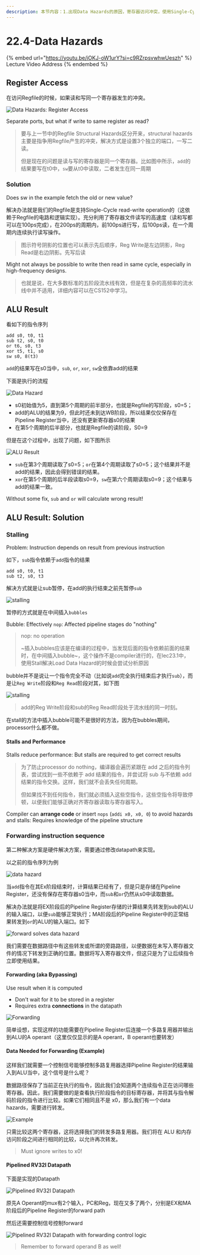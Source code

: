 ```yaml
---
description: 本节内容：1.出现Data Hazards的原因，寄存器访问冲突，使用Single-Cycle Read-Write RegFile解决；2. ALU Result是由于前面指令未将结果写入到Regfile的时候后面的指令便读取了，解决方法是stall(插入bubbles或者修改指令顺序)和forward(修改Datapath，添加mux和Control signal)
---
```


# 22.4-Data Hazards

{% embed url="https://youtu.be/iOKJ-oW1urY?si=c9RZrpsvwhwUeszh" %}
Lecture Video Address
{% endembed %}

## Register Access

在访问Regfile的时候，如果读和写同一个寄存器发生的冲突。

![Data Hazards: Register Access](.image/image-20240619135005301.png)

Separate ports, but what if write to same register as read? 

> 要与上一节中的Regfile Structural Hazards区分开来，structural hazards主要是指争用Regfile产生的冲突，解决方式是设置3个独立的端口，一写二读。
>
> 但是现在的问题是读与写的寄存器是同一个寄存器。比如图中所示，`add`的结果要写在t0中，`sw`要从t0中读取，二者发生在同一周期

### Solution

Does sw in the example fetch the old or new value?

解决办法就是我们的Regfile是支持Single-Cycle read-write operation的（这依赖于Regfile的电路和逻辑实现）。充分利用了寄存器文件读写的高速度（读和写都可以在100ps完成），在200ps的周期内，前100ps进行写，后100ps读，在一个周期内连续执行读写操作。

> 图示符号阴影的位置也可以表示先后顺序，Reg Write是左边阴影，Reg Read是右边阴影。先写后读

Might not always be possible to write then read in same cycle, especially in high-frequency designs.

> 也就是说，在大多数标准的五阶段流水线有效，但是在复杂的高频率的流水线中并不适用，详细内容可以在CS152中学习。

## ALU Result

看如下的指令序列

```assembly
add s0, t0, t1
sub t2, s0, t0
or t6, s0, t3
xor t5, t1, s0
sw s0, 8(t3)
```

`add`的结果写在s0当中，`sub`, `or`, `xor`, `sw`全依靠add的结果

下面是执行的流程

![Data Hazard](.image/image-20240619225518885.png)

- s0初始值为5，直到第5个周期的前半部分，也就是Regfile的写阶段，s0=5；
- add的ALU的结果为9，但此时还未到达WB阶段，所以结果仅仅保存在Pipeline Register当中，还没有更新寄存器s0的结果
- 在第5个周期的后半部分，也就是Regfile的读阶段，S0=9

但是在这个过程中，出现了问题，如下图所示

![ALU Result](.image/image-20240619135121844.png)

- `sub`在第3个周期读取了s0=5；`or`在第4个周期读取了s0=5；这个结果并不是add的结果，因此会得到错误的结果。
- `xor`在第5个周期的后半段读取s0=9，`sw`在第六个周期读取s0=9；这个结果与add的结果一致。

Without some fix, `sub` and `or` will calculate wrong result!

## ALU Result: Solution

### Stalling

Problem: Instruction depends on result from previous instruction

如下，`sub`指令依赖于`add`指令的结果

```assembly
add s0, t0, t1
sub t2, s0, t3
```

解决方式就是让sub暂停，在add的执行结束之前先暂停`sub`

![stalling](.image/image-20240620105446801.png)

暂停的方式就是在中间插入`bubbles`

Bubble: Effectively `nop`: Affected pipeline stages do "nothing"

> nop: no operation
>
> ~插入bubbles应该是在编译的过程中，当发现后面的指令依赖前面的结果时，在中间插入bubble~，这个操作不是compiler进行的，在lec23.1中，使用Stall解决Load Data Hazard的时候会尝试分析原因

bubble并不是说让一个指令完全不动（比如说`add`完全执行结束后才执行`sub`），而是让`Reg Write`阶段和`Reg Read`阶段对其，如下图

![stalling](.image/image-20240619135228740.png)

> add的Reg Write阶段和sub的Reg Read阶段处于流水线的同一时刻。

在stall的方法中插入bubble可能不是很好的方法，因为在bubbles期间，processor什么都不做。

#### Stalls and Performance

Stalls reduce performance: But stalls are required to get correct results

> 为了防止processor do nothing，编译器会遍历紧跟在 add 之后的指令列表，尝试找到一些不依赖于 add 结果的指令，并尝试将 sub 与不依赖 add 结果的指令交换。这样，我们就不会丢失任何周期。
>
> 但如果找不到任何指令，我们就必须插入这些空指令，这些空指令将导致停顿，以便我们能够正确对齐寄存器读取与寄存器写入。

Compiler can **arrange code** or insert `nops` (`addi x0, x0, 0`) to avoid hazards and stalls: Requires knowledge of the pipeline structure

### Forwarding instruction sequence

第二种解决方案是硬件解决方案，需要通过修改datapath来实现。

以之前的指令序列为例

![data hazard](.image/image-20240620125353230.png)

当`add`指令在其Ex阶段结束时，计算结果已经有了，但是只是存储在Pipeline Register，还没有保存在寄存器s0当中，而`sub`和`or`仍然从s0中读取数据。

解决办法就是将EX阶段后的Pipeline Register存储的计算结果先转发到sub的ALU的输入端口，以便`sub`能够正常执行；MA阶段后的Pipeline Register中的正常结果转发到`or`的ALU的输入端口。如下

![forward solves data hazard](.image/image-20240619135357442.png)

我们需要在数据路径中有这些转发或所谓的旁路路径，以便数据在未写入寄存器文件的情况下转发到正确的位置。数据将写入寄存器文件，但这只是为了让后续指令立即使用结果。

#### Forwarding (aka Bypassing)

Use result when it is computed

- Don't wait for it to be stored in a register
- Requires extra **connections** in the datapath

![Forwarding](.image/image-20240619135429852.png)

简单设想，实现这样的功能需要在Pipeline Register后连接一个多路复用器并输出到ALU的A operant（这里仅仅显示的是A operant，B operant也要转发）

#### Data Needed for Forwarding (Example)

这样我们就需要一个控制信号能够控制多路复用器选择Pipeline Register的结果输入到ALU当中，这个信号是什么呢？

数据路径保存了当前正在执行的指令，因此我们会知道两个连续指令正在访问哪些寄存器。因此，我们需要做的是查看执行阶段指令的目标寄存器，并将其与指令解码阶段的指令进行比较。如果它们相同且不是 x0，那么我们有一个data hazards，需要进行转发。

![Example](.image/image-20240619135500506.png)

只需比较这两个寄存器，这将选择我们的转发多路复用器。我们将在 ALU 和内存访问阶段之间进行相同的比较，以允许再次转发。

> Must ignore writes to x0!

#### Pipelined RV32I Datapath

下面是实现的Datapath

![Pipelined RV32I Datapath](.image/image-20240620133614255.png)

原先A Operant的mux有2个输入，PC和Reg，现在又多了两个，分别是EX和MA阶段后的Pipeline Register的forward path

然后还需要控制信号控制forward

![Pipelined RV32I Datapath with forwarding control logic](.image/image-20240620133757488.png)

> Remember to forward operand B as well!
